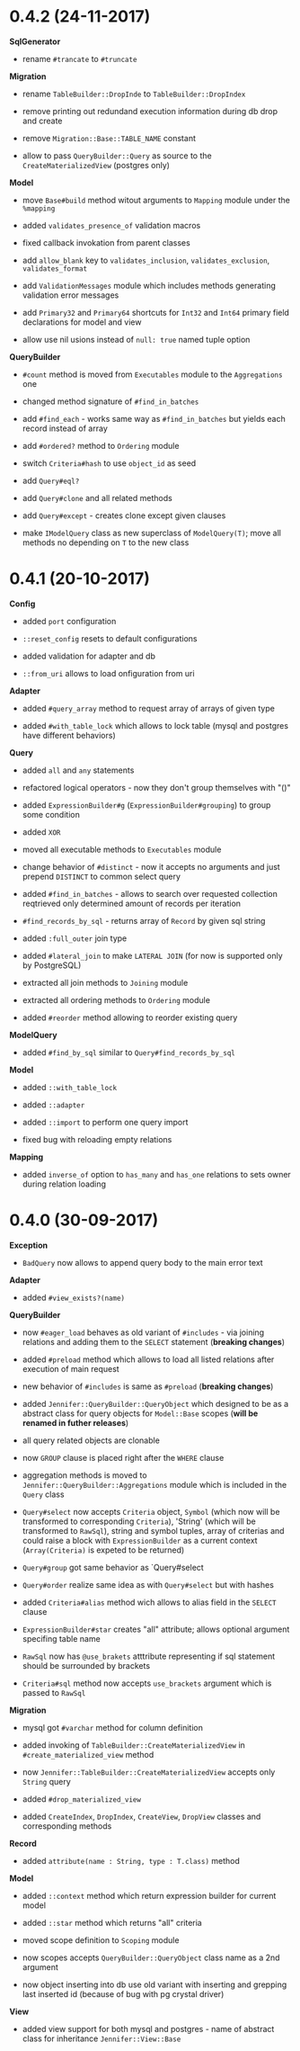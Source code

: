 # 0.4.2 (24-11-2017)

**SqlGenerator**

* rename `#trancate` to `#truncate`

**Migration**

* rename `TableBuilder::DropInde` to `TableBuilder::DropIndex`

* remove printing out redundand execution information during db drop and create

* remove `Migration::Base::TABLE_NAME` constant

* allow to pass `QueryBuilder::Query` as source to the `CreateMaterializedView` (postgres only)

**Model**

* move `Base#build` method witout arguments to `Mapping` module under the `%mapping`

* added `validates_presence_of` validation macros

* fixed callback invokation from parent classes

* add `allow_blank` key to `validates_inclusion`, `validates_exclusion`, `validates_format`

* add `ValidationMessages` module which includes methods generating validation error messages

* add `Primary32` and `Primary64` shortcuts for `Int32` and `Int64` primary field declarations for model and view

* allow use nil usions instead of `null: true` named tuple option

**QueryBuilder**

* `#count` method is moved from `Executables` module to the `Aggregations` one

* changed method signature of `#find_in_batches`

* add `#find_each` - works same way as `#find_in_batches` but yields each record instead of array

* add `#ordered?` method to `Ordering` module

* switch `Criteria#hash` to use `object_id` as seed

* add `Query#eql?`

* add `Query#clone` and all related methods

* add `Query#except` - creates clone except given clauses

* make `IModelQuery` class as new superclass of `ModelQuery(T)`; move all methods no depending on `T` to the new class

# 0.4.1 (20-10-2017)

**Config**

* added `port` configuration

* `::reset_config` resets to default configurations

* added validation for adapter and db

* `::from_uri` allows to load onfiguration from uri

**Adapter**

* added `#query_array` method to request array of arrays of given type

* added `#with_table_lock` which allows to lock table (mysql and postgres have different behaviors)

**Query**

* added `all` and `any` statements

* refactored logical operators - now they don't group themselves with "()"

* added `ExpressionBuilder#g` (`ExpressionBuilder#grouping`) to group some condition

* added `XOR`

* moved all executable methods to `Executables` module

* change behavior of `#distinct` - now it accepts no arguments and just prepend `DISTINCT` to common select query

* added `#find_in_batches` - allows to search over requested collection reqtrieved only determined amount of records per iteration

* `#find_records_by_sql` - returns array of `Record` by given sql string

* added `:full_outer` join type

* added `#lateral_join` to make `LATERAL JOIN` (for now is supported only by PostgreSQL)

* extracted all join methods to `Joining` module

* extracted all ordering methods to `Ordering` module

* added `#reorder` method allowing to reorder existing query

**ModelQuery**

* added `#find_by_sql` similar to `Query#find_records_by_sql`

**Model**

* added `::with_table_lock`

* added `::adapter`

* added `::import` to perform one query import

* fixed bug with reloading empty relations

**Mapping**

* added `inverse_of` option to `has_many` and `has_one` relations to sets owner during relation loading



# 0.4.0 (30-09-2017)

**Exception**

* `BadQuery` now allows to append query body to the main error text

**Adapter**

* added `#view_exists?(name)`

**QueryBuilder**

* now `#eager_load` behaves as old variant of `#includes` - via joining relations and adding them to the `SELECT` statement (**breaking changes**)

* added `#preload` method which allows to load all listed relations after execution of main request

* new behavior of `#includes` is same as `#preload` (**breaking changes**)

* added `Jennifer::QueryBuilder::QueryObject` which designed to be as a abstract class for query objects for `Model::Base` scopes (**will be renamed in futher releases**)

* all query related objects are clonable

* now `GROUP` clause is placed right after the `WHERE` clause

* aggregation methods is moved to `Jennifer::QueryBuilder::Aggregations` module which is included in the `Query` class

* `Query#select` now accepts `Criteria` object, `Symbol` (which now will be transformed to corresponding `Criteria`), 'String' (which will be transformed to `RawSql`), string and symbol tuples, array of criterias and could raise a block with `ExpressionBuilder` as a current context (`Array(Criteria)` is expeted to be returned)

* `Query#group` got same behavior as `Query#select 

* `Query#order` realize same idea as with `Query#select` but with hashes

* added `Criteria#alias` method wich allows to alias field in the `SELECT` clause

* `ExpressionBuilder#star` creates "all" attribute; allows optional argument specifing table name 

* `RawSql` now has `@use_brakets` atttribute representing if sql statement should be surrounded by brackets

* `Criteria#sql` method now accepts `use_brackets` argument which is passed to `RawSql`

**Migration**

* mysql got `#varchar` method for column definition

* added invoking of `TableBuilder::CreateMaterializedView` in `#create_materialized_view` method

* now `Jennifer::TableBuilder::CreateMaterializedView` accepts only `String` query

* added `#drop_materialized_view`

* added `CreateIndex`, `DropIndex`, `CreateView`, `DropView` classes and corresponding methods

**Record**

* added `attribute(name : String, type : T.class)` method

**Model**

* added `::context` method which return expression builder for current model

* added `::star` method which returns "all" criteria

* moved scope definition to `Scoping` module

* now scopes accepts `QueryBuilder::QueryObject` class name as a 2nd argument

* now object inserting into db use old variant with inserting and grepping last inserted id (because of bug with pg crystal driver)

**View**

* added view support for both mysql and postgres - name of abstract class for inheritance `Jennifer::View::Base`